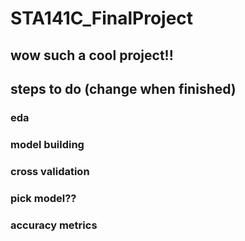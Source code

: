 # STA141C_FinalProject

## wow such a cool project!!
## steps to do (change when finished)
### eda 
### model building 
### cross validation
### pick model??
### accuracy metrics 
